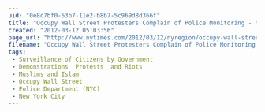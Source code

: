 ```yaml
---
uid: "0e8c7bf0-53b7-11e2-b8b7-5c969d8d366f"
title: "Occupy Wall Street Protesters Complain of Police Monitoring - NYTimes.com"
created: "2012-03-12 05:03:56"
page_url: "http://www.nytimes.com/2012/03/12/nyregion/occupy-wall-street-protesters-complain-of-police-monitoring.html?_r=3&smid=tw-nytimes&seid=auto"
filename: "Occupy Wall Street Protesters Complain of Police Monitoring - NYTimes.com.html"
tags: 
 - Surveillance of Citizens by Government
 - Demonstrations  Protests  and Riots
 - Muslims and Islam
 - Occupy Wall Street
 - Police Department (NYC)
 - New York City
---
```


